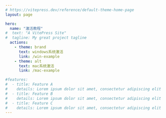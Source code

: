 ```yaml
---
# https://vitepress.dev/reference/default-theme-home-page
layout: page

hero:
  name: "激活教程"
#  text: "A VitePress Site"
#  tagline: My great project tagline
  actions:
    - theme: brand
      text: windows系统激活
      link: /win-example
    - theme: alt
      text: mac系统激活
      link: /mac-example

#features:
#  - title: Feature A
#    details: Lorem ipsum dolor sit amet, consectetur adipiscing elit
#  - title: Feature B
#    details: Lorem ipsum dolor sit amet, consectetur adipiscing elit
#  - title: Feature C
#    details: Lorem ipsum dolor sit amet, consectetur adipiscing elit
---
```

